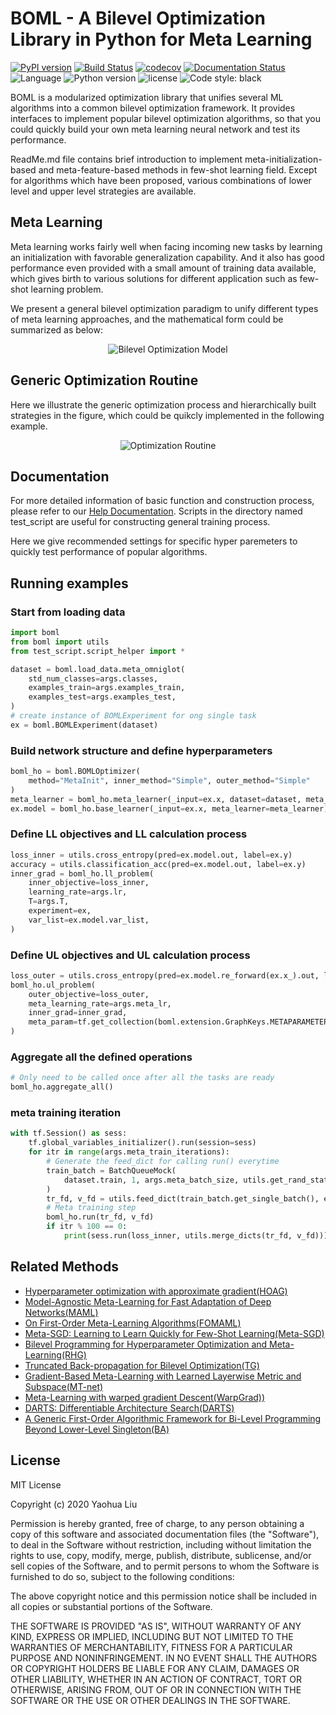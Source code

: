 
# BOML - A Bilevel Optimization Library in Python for Meta Learning
[![PyPI version](https://badge.fury.io/py/boml.svg)](https://badge.fury.io/py/boml)
[![Build Status](https://travis-ci.com/dut-media-lab/BOML.svg?branch=master)](https://travis-ci.com/dut-media-lab/BOML)
[![codecov](https://codecov.io/gh/dut-media-lab/BOML/branch/master/graph/badge.svg)](https://codecov.io/gh/dut-media-lab/BOML)
[![Documentation Status](https://readthedocs.org/projects/boml/badge/?version=latest)](https://boml.readthedocs.io/en/latest/?badge=latest)
![Language](https://img.shields.io/github/languages/top/dut-media-lab/boml?logoColor=green)
![Python version](https://img.shields.io/pypi/pyversions/boml)
![license](https://img.shields.io/badge/license-MIT-000000.svg)
![Code style: black](https://img.shields.io/badge/code%20style-black-000000.svg)

BOML is a modularized optimization library that unifies several ML algorithms into a common bilevel optimization framework. It provides interfaces to implement popular bilevel optimization algorithms, so that you could quickly build your own meta learning neural network and test its performance.

ReadMe.md file contains brief introduction to implement meta-initialization-based and meta-feature-based methods in few-shot learning field. Except for algorithms which have been proposed, various combinations of lower level and upper level strategies are available. 

## Meta Learning 

Meta learning works fairly well when facing incoming new tasks by learning an initialization with favorable generalization capability. And it also has good performance even provided with a small amount of training data available, which gives birth to various solutions for different application such as few-shot learning problem.

We present a general bilevel optimization paradigm to unify different types of meta learning approaches, and the mathematical form could be summarized as below:<br>

<div align=center>
  
![Bilevel Optimization Model](https://github.com/dut-media-lab/BOML/blob/master/figures/p1.png)
</div>

## Generic Optimization Routine
Here we illustrate the generic optimization process and hierarchically built strategies in the figure, which could be quikcly implemented in the following example.<br>

<div align=center>
  
![Optimization Routine](https://github.com/dut-media-lab/BOML/blob/master/figures/p2.png)
</div>

## Documentation 
For more detailed information of basic function and construction process, please refer to our [Help Documentation](https://dut-media-lab.github.io/BOML/). Scripts in the directory named test_script are useful for constructing general training process.

Here we give recommended settings for specific hyper paremeters to quickly test performance of popular algorithms.

## Running examples
### Start from loading data
```python
import boml
from boml import utils
from test_script.script_helper import *

dataset = boml.load_data.meta_omniglot(
    std_num_classes=args.classes,
    examples_train=args.examples_train,
    examples_test=args.examples_test,
)
# create instance of BOMLExperiment for ong single task
ex = boml.BOMLExperiment(dataset)

```

### Build network structure and define hyperparameters
```python
boml_ho = boml.BOMLOptimizer(
    method="MetaInit", inner_method="Simple", outer_method="Simple"
)
meta_learner = boml_ho.meta_learner(_input=ex.x, dataset=dataset, meta_model="V1")
ex.model = boml_ho.base_learner(_input=ex.x, meta_learner=meta_learner)
``` 
### Define LL objectives and LL calculation process
```python
loss_inner = utils.cross_entropy(pred=ex.model.out, label=ex.y)
accuracy = utils.classification_acc(pred=ex.model.out, label=ex.y)
inner_grad = boml_ho.ll_problem(
    inner_objective=loss_inner,
    learning_rate=args.lr,
    T=args.T,
    experiment=ex,
    var_list=ex.model.var_list,
)
```
### Define UL objectives and UL calculation process
```python
loss_outer = utils.cross_entropy(pred=ex.model.re_forward(ex.x_).out, label=ex.y_)
boml_ho.ul_problem(
    outer_objective=loss_outer,
    meta_learning_rate=args.meta_lr,
    inner_grad=inner_grad,
    meta_param=tf.get_collection(boml.extension.GraphKeys.METAPARAMETERS),
)
```
### Aggregate all the defined operations
```python
# Only need to be called once after all the tasks are ready
boml_ho.aggregate_all()
```
### meta training iteration
```python
with tf.Session() as sess:
    tf.global_variables_initializer().run(session=sess)
    for itr in range(args.meta_train_iterations):
        # Generate the feed_dict for calling run() everytime
        train_batch = BatchQueueMock(
            dataset.train, 1, args.meta_batch_size, utils.get_rand_state(1)
        )
        tr_fd, v_fd = utils.feed_dict(train_batch.get_single_batch(), ex)
        # Meta training step
        boml_ho.run(tr_fd, v_fd)
        if itr % 100 == 0:
            print(sess.run(loss_inner, utils.merge_dicts(tr_fd, v_fd)))
```

## Related Methods 
 - [Hyperparameter optimization with approximate gradient(HOAG)](https://arxiv.org/abs/1602.02355)
 - [Model-Agnostic Meta-Learning for Fast Adaptation of Deep Networks(MAML)](https://arxiv.org/abs/1703.03400)
 - [On First-Order Meta-Learning Algorithms(FOMAML)](https://arxiv.org/abs/1803.02999)
 - [Meta-SGD: Learning to Learn Quickly for Few-Shot Learning(Meta-SGD)](https://arxiv.org/pdf/1707.09835.pdf)
 - [Bilevel Programming for Hyperparameter Optimization and Meta-Learning(RHG)](http://export.arxiv.org/pdf/1806.04910)
 - [Truncated Back-propagation for Bilevel Optimization(TG)](https://arxiv.org/pdf/1810.10667.pdf)
 - [Gradient-Based Meta-Learning with Learned Layerwise Metric and Subspace(MT-net)](http://proceedings.mlr.press/v80/lee18a/lee18a.pdf)
 - [Meta-Learning with warped gradient Descent(WarpGrad))](https://arxiv.org/abs/1909.00025)
 - [DARTS: Differentiable Architecture Search(DARTS)](https://arxiv.org/pdf/1806.09055.pdf)
 - [A Generic First-Order Algorithmic Framework for Bi-Level Programming Beyond Lower-Level Singleton(BA)](https://arxiv.org/pdf/2006.04045.pdf)



## License

MIT License

Copyright (c) 2020 Yaohua Liu

Permission is hereby granted, free of charge, to any person obtaining a copy
of this software and associated documentation files (the "Software"), to deal
in the Software without restriction, including without limitation the rights
to use, copy, modify, merge, publish, distribute, sublicense, and/or sell
copies of the Software, and to permit persons to whom the Software is
furnished to do so, subject to the following conditions:

The above copyright notice and this permission notice shall be included in all
copies or substantial portions of the Software.

THE SOFTWARE IS PROVIDED "AS IS", WITHOUT WARRANTY OF ANY KIND, EXPRESS OR
IMPLIED, INCLUDING BUT NOT LIMITED TO THE WARRANTIES OF MERCHANTABILITY,
FITNESS FOR A PARTICULAR PURPOSE AND NONINFRINGEMENT. IN NO EVENT SHALL THE
AUTHORS OR COPYRIGHT HOLDERS BE LIABLE FOR ANY CLAIM, DAMAGES OR OTHER
LIABILITY, WHETHER IN AN ACTION OF CONTRACT, TORT OR OTHERWISE, ARISING FROM,
OUT OF OR IN CONNECTION WITH THE SOFTWARE OR THE USE OR OTHER DEALINGS IN THE
SOFTWARE.



